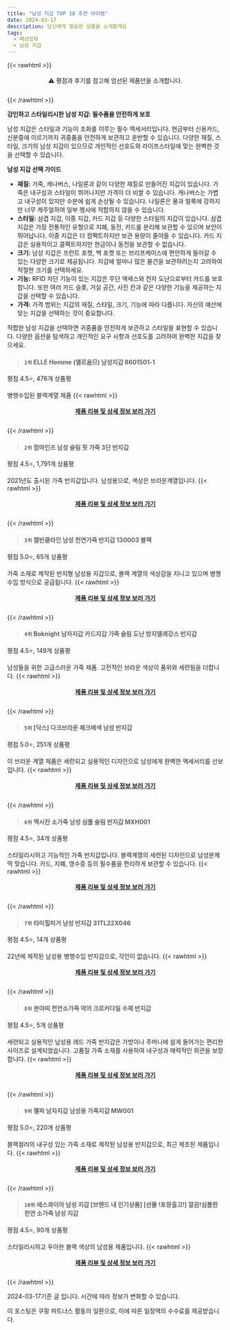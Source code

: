 ```yaml
---
title: "남성 지갑 TOP 10 추천 아이템"
date: 2024-03-17
description: 당신에게 필요한 상품을 소개할게요
tags:
  - 패션잡화
  - 남성 지갑
---
```

{{< rawhtml >}}<div class="toc" style="text-align: center; height: 50px; line-height: 2;">  <p>⚠️ 평점과 후기를 참고해 엄선된 제품만을 소개합니다.<br></p></div> {{< /rawhtml >}}

**강인하고 스타일리시한 남성 지갑: 필수품을 안전하게 보호**

남성 지갑은 스타일과 기능이 조화를 이루는 필수 액세서리입니다. 현금부터 신용카드, 신분증에 이르기까지 귀중품을 안전하게 보관하고 운반할 수 있습니다. 다양한 재질, 스타일, 크기의 남성 지갑이 있으므로 개인적인 선호도와 라이프스타일에 맞는 완벽한 것을 선택할 수 있습니다.

**남성 지갑 선택 가이드**

* **재질:** 가죽, 캐나버스, 나일론과 같이 다양한 재질로 만들어진 지갑이 있습니다. 가죽은 내구성과 스타일이 뛰어나지만 가격이 더 비쌀 수 있습니다. 캐나버스는 가볍고 내구성이 있지만 수분에 쉽게 손상될 수 있습니다. 나일론은 물과 얼룩에 강하지만 너무 캐주얼하여 일부 행사에 적합하지 않을 수 있습니다.
* **스타일:** 삼겹 지갑, 이중 지갑, 카드 지갑 등 다양한 스타일의 지갑이 있습니다. 삼겹 지갑은 가장 전통적인 유형으로 지폐, 동전, 카드를 분리해 보관할 수 있으며 보안이 뛰어납니다. 이중 지갑은 더 컴팩트하지만 보관 용량이 줄어들 수 있습니다. 카드 지갑은 실용적이고 콤팩트하지만 현금이나 동전을 보관할 수 없습니다.
* **크기:** 남성 지갑은 프런트 포켓, 백 포켓 또는 브리프케이스에 편안하게 들어갈 수 있는 다양한 크기로 제공됩니다. 지갑에 얼마나 많은 물건을 보관하려는지 고려하여 적절한 크기를 선택하세요.
* **기능:** RFID 차단 기능이 있는 지갑은 무단 액세스와 전자 도난으로부터 카드를 보호합니다. 또한 여러 카드 슬롯, 거실 공간, 사진 칸과 같은 다양한 기능을 제공하는 지갑을 선택할 수 있습니다.
* **가격:** 가격 범위는 지갑의 재질, 스타일, 크기, 기능에 따라 다릅니다. 자신의 예산에 맞는 지갑을 선택하는 것이 중요합니다.

적합한 남성 지갑을 선택하면 귀중품을 안전하게 보관하고 스타일을 표현할 수 있습니다. 다양한 옵션을 탐색하고 개인적인 요구 사항과 선호도를 고려하여 완벽한 지갑을 찾으세요.


>#### `1위` ELLE Homme (엘르옴므) 남성지갑 8601501-1
평점 4.5⭐, 476개 상품평

병행수입된 블랙계열 제품
{{< rawhtml >}}<div class="toc" style="text-align: center; height: 50px; line-height: 2;"><p><b><a href="https://link.coupang.com/re/AFFSDP?lptag=AF5033054&pageKey=7109306517&itemId=17768228399&vendorItemId=85812809181&traceid=V0-153-c6dfe2a0d58b7a38&requestid=20240317193201022150570035&token=31850C%7CMIXED">제품 리뷰 및 상세 정보 보러 가기</a></b><br></p> </div>{{< /rawhtml >}}

>#### `2위` 팝마인즈 남성 슬림 핏 가죽 3단 반지갑
평점 4.5⭐, 1,791개 상품평

2021년도 출시된 가죽 반지갑입니다. 남성용으로, 색상은 브라운계열입니다.
{{< rawhtml >}}<div class="toc" style="text-align: center; height: 50px; line-height: 2;"><p><b><a href="https://link.coupang.com/re/AFFSDP?lptag=AF5033054&pageKey=6761409006&itemId=15846572986&vendorItemId=83289924405&traceid=V0-153-8245a528c8e1c3a1&requestid=20240317193201022150570035&token=31850C%7CMIXED">제품 리뷰 및 상세 정보 보러 가기</a></b><br></p> </div>{{< /rawhtml >}}

>#### `3위` 캘빈클라인 남성 천연가죽 반지갑 130003 블랙
평점 5.0⭐, 65개 상품평

가죽 소재로 제작된 반지형 남성용 지갑으로, 블랙 계열의 색상감을 지니고 있으며 병행수입 방식으로 공급됩니다.
{{< rawhtml >}}<div class="toc" style="text-align: center; height: 50px; line-height: 2;"><p><b><a href="https://link.coupang.com/re/AFFSDP?lptag=AF5033054&pageKey=6856780594&itemId=16354458659&vendorItemId=86352357779&traceid=V0-153-4e1b7a0c4bbd2bc5&requestid=20240317193201022150570035&token=31850C%7CMIXED">제품 리뷰 및 상세 정보 보러 가기</a></b><br></p> </div>{{< /rawhtml >}}

>#### `4위` Boknight 남자지갑 카드지갑 가죽 슬림 도난 방지엘레강스 반지갑
평점 4.5⭐, 149개 상품평

남성들을 위한 고급스러운 가죽 제품. 고전적인 브라운 색상이 품위와 세련됨을 더합니다.
{{< rawhtml >}}<div class="toc" style="text-align: center; height: 50px; line-height: 2;"><p><b><a href="https://link.coupang.com/re/AFFSDP?lptag=AF5033054&pageKey=6954186351&itemId=16906950760&vendorItemId=87794224764&traceid=V0-153-b14ebe876ba1df89&requestid=20240317193201022150570035&token=31850C%7CMIXED">제품 리뷰 및 상세 정보 보러 가기</a></b><br></p> </div>{{< /rawhtml >}}

>#### `5위` [닥스] 다크브라운 체크배색 남성 반지갑
평점 5.0⭐, 251개 상품평

이 브라운 계열 제품은 세련되고 실용적인 디자인으로 남성에게 완벽한 액세서리를 선보입니다.
{{< rawhtml >}}<div class="toc" style="text-align: center; height: 50px; line-height: 2;"><p><b><a href="https://link.coupang.com/re/AFFSDP?lptag=AF5033054&pageKey=6055207576&itemId=11112633025&vendorItemId=86124420025&traceid=V0-153-6f256baf76785c07&requestid=20240317193201022150570035&token=31850C%7CMIXED">제품 리뷰 및 상세 정보 보러 가기</a></b><br></p> </div>{{< /rawhtml >}}

>#### `6위` 멕시칸 소가죽 남성 심플 슬림 반지갑 MXH001
평점 4.5⭐, 34개 상품평

스타일리시하고 기능적인 가죽 반지갑입니다. 블랙계열의 세련된 디자인으로 남성분께 딱 맞습니다. 카드, 지폐, 영수증 등의 필수품을 편리하게 보관할 수 있습니다.
{{< rawhtml >}}<div class="toc" style="text-align: center; height: 50px; line-height: 2;"><p><b><a href="https://link.coupang.com/re/AFFSDP?lptag=AF5033054&pageKey=7257162959&itemId=18475481789&vendorItemId=85615436896&traceid=V0-153-c11b27de7a043d94&clickBeacon=vTbwRaFzSTY-SaY_vdY1gqmdnxispxDfhFSpKd5Gffuk3ANi24FAHpNKvq8ebeFd9Sw3VYP_6GFLQY1wYW00oE-7hPtUmXEh_oats_fVSQ5uBEI-CrzIbOm8-qjr1gm6KHsAU8jEXIHawYDkguuqj9C4faH-43T3BpzS5jDS8lY_PH71SQfbZ4NikcOgt-K_250KWRLBwnqY69gVVVGgrrBPL8A-pcEh__xd7GagkBbJ8wPOmNs6gO4VN5cdFVf7NhkZ3XRnQW8JhMFRKnWGWsRjfhijFxGt6MkrhwKRcdn4Ima05vmBdFSOgz72p_cXoeZw8uJpmU_qK6BeRhMSxpe5FCyuguPaQ5KbO3abw7j1Cl_H070bBnGlVKzNkbYetTVxi2zmmZs6y4EP7G2xR-LRRv_qa1bv6P0ednAE6T0MAN3jhQMsx8nohVlTa7ERtpot8ZzP6IT30djC0BY-Sv0LQxiGJ_62bP6AlNG_fF-ZzwDbKEZcKpv7KAUg6tbFLzVxiBw8IIU7MsnUe9q4QLPxiS1fGuiQF_dyBUKs9HM1PHsafppPP48JqtzVS8Y5ECqiWDRVEGfNs4zxI3Gez4G_rAkOYYPuNzACZPYgMp1RVAWhrk4GJjrKLMmtCkPjdpDo5nwo9BtowEcuelRGjLf50UQEkLndO1DRir1y2vlANhRLo533chNxwZP32-mhTliSS7cEXHjVJGSIherudIce4i7FWNtQQM1PssYoZRabk5PVMNbGlHZ0UUaL3ymakANawXohBzKCCzh1gklLP0iFAm3YLlnh-84jRISC5V5RZ06i9uO8CEh_W4H6h_ugTbInuy-x9T9djE3XrwmTmcD4vgTUe7ytXreYc7h5j_Cszh9fFcJfm_1ytRVMj86qSAGh8cFFnubkRDz-G3DrOaLbvVaduSnYzypkQnCLGRcE4sBZ&requestid=20240317193201022150570035&token=31850C%7CMIXED">제품 리뷰 및 상세 정보 보러 가기</a></b><br></p> </div>{{< /rawhtml >}}

>#### `7위` 타미힐피거 남성 반지갑 31TL22X046
평점 4.5⭐, 14개 상품평

22년에 제작된 남성용 병행수입 반지갑으로, 각인이 없습니다.
{{< rawhtml >}}<div class="toc" style="text-align: center; height: 50px; line-height: 2;"><p><b><a href="https://link.coupang.com/re/AFFSDP?lptag=AF5033054&pageKey=7872377982&itemId=21508834707&vendorItemId=88562352477&traceid=V0-153-137e2c7ee877e252&requestid=20240317193201022150570035&token=31850C%7CMIXED">제품 리뷰 및 상세 정보 보러 가기</a></b><br></p> </div>{{< /rawhtml >}}

>#### `8위` 본아띠 천연소가죽 악어 크로커다일 수제 반지갑
평점 4.5⭐, 5개 상품평

세련되고 실용적인 남성용 레드 가죽 반지갑은 가방이나 주머니에 쉽게 들어가는 편리한 사이즈로 설계되었습니다. 고품질 가죽 소재를 사용하여 내구성과 매력적인 외관을 보장합니다.
{{< rawhtml >}}<div class="toc" style="text-align: center; height: 50px; line-height: 2;"><p><b><a href="https://link.coupang.com/re/AFFSDP?lptag=AF5033054&pageKey=7371320146&itemId=19015463100&vendorItemId=86398405482&traceid=V0-153-59bec7fc947b97b8&clickBeacon=nDmYZtLiCfXQHHcFnNQVE9wtHSMxKiPlRbuef3kypnX_XDAy76qnP4dmMIHzetCDZETd4jt_BN0K0FKU46BdwTJwmKch34z3wdhzKa6g0hggfQjTxp6LcT4Ig7uX2ixRa-E-ke2KHI1LYW1JrPdyAePukszhsJP4LaxSswIthWbNzRVUpioJe8a-wGSOxJjXG5tD8jWKM2HI3tm-eXVmEqBG6KTIVRAiOxdYjmCX6IZbuVmVafIqoezFenBSooTfOQqNO8dEEFZWl9QYzwLB4jhFMnbyqoaI1MoKJ4FfYp_JldEd7-RrzCTzR4KvRLRX1c-qdjNBYvWYreIzYIJBghznqs7lC68wEliDitk7FTWt-yjnCVBGOA3XaIVFnGxRTPq9lWPdFl_E458Pjtrg_98Cjta-_IFqYJqlfGffI3QxtFQgQ0R9_MgL4BAGq3jqyil6Jg0MB1JGyorjY-MGSqOtLH0RYwzPGMFZJiPhmyCnHFcFpyZLbT4bF9XfklTs_iIZjOkZagVntj9GkFqSuoB1tewgcGFw8qLaV1lu20aRbh5PPOZ17oNBzNHJo392e2Lz3lBzhIH8sxJzBzRFf0fcW_lBAIG-1mgGR-gtcI7mHYj3kgnM36o352dax4_Hl8ius0xbDPz5y3ejwWgu-1EJih2qjHJ1VBwFE8Z1qj-SMo-rij-QkDN3Bd-KRQ6QaQd9HL5qzneDHLz5WKy8oHlKs5BstOLOfommG-J6et4druBtgZ0-UhxUr0azXXwmMGwtWCCDa5L02A-YRvRSbh6r7b2Uo1h1KLbwGuHGlRHnb4PziUuV21ld2N8ovJLiKqrHrsJfxSzV_SKUIaG2gMGlpP0GB-xowVOkEzdWvj336Qk4MkclIi0-Ei208V5Y1GjO__TKCtH2zK1S9SwPU-Kj8lW_fESoMW5wiT9ljOV7Q9VGUw%3D%3D&requestid=20240317193201022150570035&token=31850C%7CMIXED">제품 리뷰 및 상세 정보 보러 가기</a></b><br></p> </div>{{< /rawhtml >}}

>#### `9위` 멜파 남자지갑 남성용 가죽지갑 MW001
평점 5.0⭐, 220개 상품평

블랙컬러의 내구성 있는 가죽 소재로 제작된 남성용 반지갑으로, 최근 제조된 제품입니다.
{{< rawhtml >}}<div class="toc" style="text-align: center; height: 50px; line-height: 2;"><p><b><a href="https://link.coupang.com/re/AFFSDP?lptag=AF5033054&pageKey=7334208033&itemId=18835722822&vendorItemId=88537855797&traceid=V0-153-89a0f7ea0e17a5c0&requestid=20240317193201022150570035&token=31850C%7CMIXED">제품 리뷰 및 상세 정보 보러 가기</a></b><br></p> </div>{{< /rawhtml >}}

>#### `10위` 에스콰이아 남성 지갑 [브랜드 내 인기상품] [선물 !포장출고!] 깔끔!심플한 천연 소가죽 남성 지갑
평점 4.5⭐, 90개 상품평

스타일리시하고 우아한 블랙 색상의 남성용 제품입니다.
{{< rawhtml >}}<div class="toc" style="text-align: center; height: 50px; line-height: 2;"><p><b><a href="https://link.coupang.com/re/AFFSDP?lptag=AF5033054&pageKey=4682959964&itemId=5874754465&vendorItemId=73671157597&traceid=V0-153-4aed6fbdddf27d87&requestid=20240317193201022150570035&token=31850C%7CMIXED">제품 리뷰 및 상세 정보 보러 가기</a></b><br></p> </div>{{< /rawhtml >}}


2024-03-17기준 글 입니다.
시간에 따라 정보가 변화할 수 있습니다.

이 포스팅은 쿠팡 파트너스 활동의 일환으로, 이에 따른 일정액의 수수료를 제공받습니다.